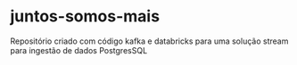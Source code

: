 # juntos-somos-mais
Repositório criado com código kafka e databricks para uma solução stream para ingestão de dados PostgresSQL
